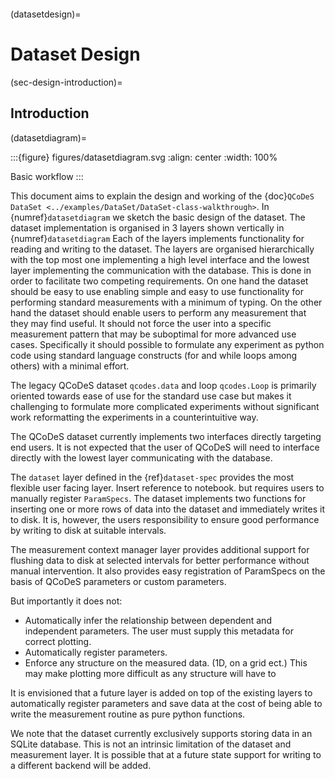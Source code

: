 ```{highlight} python
```

(datasetdesign)=

# Dataset Design

(sec-design-introduction)=

## Introduction

(datasetdiagram)=

:::{figure} figures/datasetdiagram.svg
:align: center
:width: 100%

Basic workflow
:::

This document aims to explain the design and working of the
{doc}`QCoDeS DataSet <../examples/DataSet/DataSet-class-walkthrough>`.
In {numref}`datasetdiagram` we sketch the basic design of the dataset.
The dataset implementation is organised in 3 layers shown vertically in
{numref}`datasetdiagram` Each of the layers implements functionality for
reading and writing to the dataset. The layers are organised hierarchically
with the top most one implementing a high level interface and the lowest
layer implementing the communication with the database. This is done in order
to facilitate two competing requirements. On one hand the dataset should
be easy to use enabling simple and easy to use functionality for performing
standard measurements with a minimum of typing. On the other hand the dataset
should enable users to perform any measurement that they may find useful.
It should not force the user into a specific measurement pattern that may be
suboptimal for more advanced use cases. Specifically it should possible to
formulate any experiment as python code using standard language constructs
(for and while loops among others) with a minimal effort.

The legacy QCoDeS dataset `qcodes.data` and loop `qcodes.Loop` is
primarily oriented towards ease of use for the standard use case but makes
it challenging to formulate more complicated experiments without significant
work reformatting the experiments in a counterintuitive way.

The QCoDeS dataset currently implements two
interfaces directly targeting end users. It is not expected that the user
of QCoDeS will need to interface directly with the lowest layer communicating
with the database.

The `dataset` layer defined in the {ref}`dataset-spec` provides the most
flexible user facing layer. Insert reference to notebook. but requires users
to manually register `ParamSpecs`. The dataset implements two functions for
inserting one or more rows of data into the dataset and immediately writes it
to disk. It is, however, the users responsibility to ensure good performance
by writing to disk at suitable intervals.

The measurement context manager layer provides additional support for flushing
data to disk at selected intervals for better performance without manual
intervention. It also provides easy registration of ParamSpecs on
the basis of QCoDeS parameters or custom parameters.

But importantly it does not:

- Automatically infer the relationship between dependent and independent
  parameters. The user must supply this metadata for correct plotting.
- Automatically register parameters.
- Enforce any structure on the measured data. (1D, on a grid ect.)
  This may make plotting more difficult as any structure will have to

It is envisioned that a future layer is added on top of the existing layers
to automatically register parameters and save data at the cost of being
able to write the measurement routine as pure python functions.

We note that the dataset currently exclusively supports storing data in an
SQLite database. This is not an intrinsic limitation of the dataset and
measurement layer. It is possible that at a future state support for writing
to a different backend will be added.
